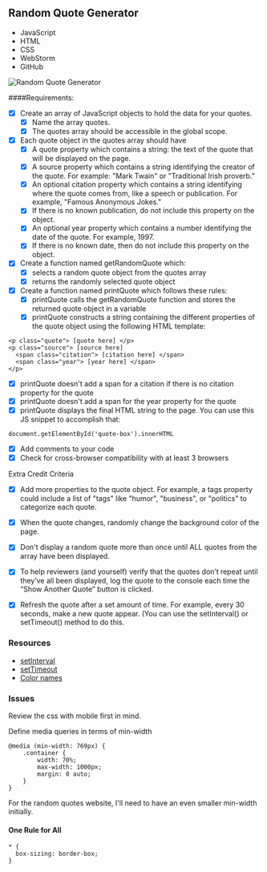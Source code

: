 ## Random Quote Generator

- JavaScript
- HTML
- CSS
- WebStorm
- GitHub 

![Random Quote Generator](https://cloud.githubusercontent.com/assets/10632591/21154465/0ff3d526-c134-11e6-8022-e8c3d0b33fdf.png)

####Requirements:
- [x] Create an array of JavaScript objects to hold the data for your quotes. 
	- [x] Name the array quotes. 
	- [x] The quotes array should be accessible in the global scope.
- [x] Each quote object in the quotes array should have 
	- [x] A quote property which contains a string: the text of the quote that will be displayed on the page.
	- [x] A source property which contains a string identifying the creator of the quote. For example: "Mark Twain" or "Traditional Irish proverb.”
	- [x] An optional citation property which contains a string identifying where the quote comes from, like a speech or publication. For example, "Famous Anonymous Jokes." 
	- [x] If there is no known publication, do not include this property on the object.
	- [x] An optional year property which contains a number identifying the date of the quote. For example, 1997. 
	- [x] If there is no known date, then do not include this property on the object.
- [x] Create a function named getRandomQuote which:
	- [x] selects a random quote object from the quotes array
	- [x] returns the randomly selected quote object
- [x] Create a function named printQuote which follows these rules:
	- [x] printQuote calls the getRandomQuote function and stores the returned quote object in a variable
	- [x] printQuote constructs a string containing the different properties of the quote object using the following HTML template:
```
<p class="quote"> [quote here] </p>
<p class="source"> [source here]
  <span class="citation"> [citation here] </span>
  <span class="year"> [year here] </span>
</p>
```

- [x] printQuote doesn't add a span for a citation if there is no citation property for the quote 
- [x] printQuote doesn't add a span for the year property for the quote
- [x] printQuote displays the final HTML string to the page. You can use this JS snippet to accomplish that:

```
document.getElementById('quote-box').innerHTML
```

- [x] Add comments to your code
- [x] Check for cross-browser compatibility with at least 3 browsers
	
Extra Credit Criteria

- [x] Add more properties to the quote object. For example, a tags property could include a list of "tags" like "humor", "business", or "politics" to categorize each quote.
- [x] When the quote changes, randomly change the background color of the page.
- [x] Don't display a random quote more than once until ALL quotes from the array have been displayed. 
- [x] To help reviewers (and yourself) verify that the quotes don’t repeat until they’ve all been displayed, log the quote to the console each time the “Show Another Quote” button is clicked.
- [x] Refresh the quote after a set amount of time. For example, every 30 seconds, make a new quote appear. (You can use the setInterval() or setTimeout() method to do this.


### Resources
- [setInterval](https://developer.mozilla.org/en-US/docs/Web/API/WindowTimers/setInterval)
- [setTimeout](https://developer.mozilla.org/en-US/docs/Web/API/WindowTimers/setTimeout)
- [Color names](http://www.w3schools.com/colors/colors_names.asp)

### Issues

Review the css with mobile first in mind.

Define media queries in terms of min-width

```
@media (min-width: 769px) {
	.container {
		width: 70%;
		max-width: 1000px;
		margin: 0 auto;
	}
}
```

For the random quotes website, I'll need to have an
even smaller min-width initially.

#### One Rule for All

```
* {
  box-sizing: border-box;
}
```